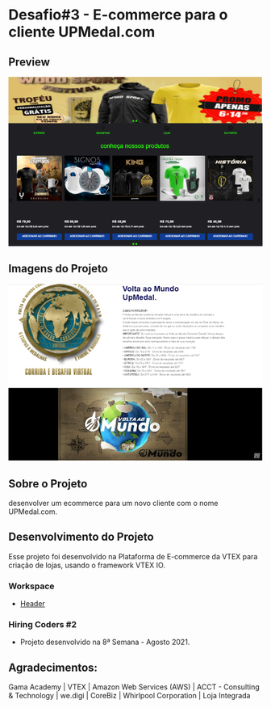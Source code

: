 # Desafio#3 - E-commerce para o cliente UPMedal.com

## Preview
![store-theme-default](https://github.com/clepsonfonseca/banco-de-imagens/blob/main/assets/img/upmedal1.PNG)
## Imagens do Projeto
![store-theme-default](https://github.com/clepsonfonseca/banco-de-imagens/blob/main/assets/img/upmedal3.PNG)

## Sobre o Projeto
desenvolver um ecommerce para um novo cliente com o nome UPMedal.com.

## Desenvolvimento do Projeto
Esse projeto foi desenvolvido na Plataforma de E-commerce da VTEX para criação de lojas, usando o framework VTEX IO.

### Workspace
- [Header](https://github.com/vtex-apps/store-header/blob/master/docs/README.md)

### Hiring Coders #2
 - Projeto desenvolvido na 8ª Semana - Agosto 2021.

## Agradecimentos:

 Gama Academy | VTEX | Amazon Web Services (AWS) | ACCT - Consulting & Technology | we.digi | CoreBiz | Whirlpool Corporation | Loja Integrada



